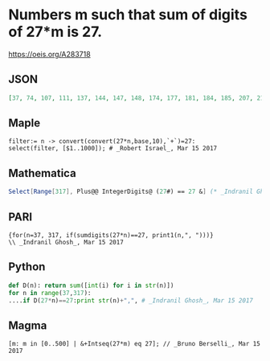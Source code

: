 # Numbers m such that sum of digits of 27\*m is 27\.
https://oeis.org/A283718
## JSON
```JSON
[37, 74, 107, 111, 137, 144, 147, 148, 174, 177, 181, 184, 185, 207, 211, 214, 217, 218, 221, 222, 237, 244, 247, 248, 251, 254, 255, 257, 258, 259, 274, 277, 281, 284, 285, 287, 288, 291, 292, 294, 295, 296, 307, 311, 314, 317]
```
## Maple
```Maple
filter:= n -> convert(convert(27*n,base,10),`+`)=27:
select(filter, [$1..1000]); # _Robert Israel_, Mar 15 2017
```
## Mathematica
```Mathematica
Select[Range[317], Plus@@ IntegerDigits@ (27#) == 27 &] (* _Indranil Ghosh_, Mar 15 2017 *)
```
## PARI
```PARI
{for(n=37, 317, if(sumdigits(27*n)==27, print1(n,", ")))}
\\ _Indranil Ghosh_, Mar 15 2017
```
## Python
```Python
def D(n): return sum([int(i) for i in str(n)])
for n in range(37,317):
....if D(27*n)==27:print str(n)+",", # _Indranil Ghosh_, Mar 15 2017
```
## Magma
```Magma
[m: m in [0..500] | &+Intseq(27*m) eq 27]; // _Bruno Berselli_, Mar 15 2017
```
